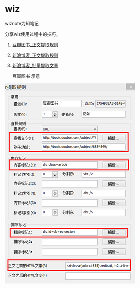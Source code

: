 wiz
===

wiznote为知笔记


分享wiz使用过程中的技巧。


1. <a href='豆瓣图书_正文提取规则.md'>豆瓣图书_正文提取规则</a>
2. <a href='新浪博客_正文提取规则.md'>新浪博客_正文提取规则</a>
3. <a href='新浪博客批量提取文章.md'>新浪博客_批量提取文章</a>

	豆瓣图书 示意
<img src='./img/douban.jpg' alt='为知笔记正文提取规则'>